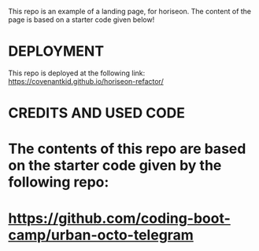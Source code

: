 This repo is an example of a landing page, for horiseon.
The content of the page is based on a starter code given below!








# DEPLOYMENT
This repo is deployed at the following link: 
https://covenantkid.github.io/horiseon-refactor/



# CREDITS AND USED CODE
# The contents of this repo are based on the starter code given by the following repo:
# https://github.com/coding-boot-camp/urban-octo-telegram





